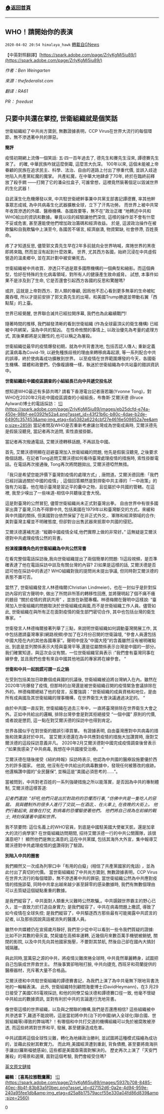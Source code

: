 ###  [:house:返回首頁](https://github.com/ourhimalayas/txt)
---

## WHO！請開始你的表演
`2020-04-02 20:54 himalaya_hawk` [轉載自GNews](https://gnews.org/zh-hant/160314/)

【中英對照翻譯】[https://spark.adobe.com/page/ZrIyKgMi5iu89/](https://spark.adobe.com/page/ZrIyKgMi5iu89/)

*作者：Ben Weingarten*

*來源：thefederalist.com*

*翻译：RA61*

*PR： freedust*

#### 

## **只要中共還在掌控, 世衛組織就是個笑話**



世衛組織給了中共尚方寶劍, 無數證據表明，CCP Virus在世界大流行的每個環節，無不滲透著中共的罪惡。

**簡評**

疫情初期網上流傳一個笑話: 五·四一百年過去了, 德先生和賽先生沒來, 譚德賽先生來了。 的確, 中華民族咋就這麼倒霉, 這麼苦大仇深。 100年以來, 這個未能被上帝眷顧的民族在追求民主、科學、法治、自由的道路上付出了慘重代價, 並誤入歧途地陷入共產黨紅魔的魔掌。 共產紅魔，在中華大地肆虐了70年, 終於在臨終前釋放了殺手鐧 ——打開了它的潘朵拉盒子, 可誰曾想，這裡竟然裝著個足以毀滅世界的生化武器！

自武漢生化危機爆發以來, 中共駐世衛總幹事兼中共黨支部書記譚德賽, 率其他幹事眾志成城, 為中共病毒生化武器擴散全球，立下了汗馬功勞。 而世界上被中共常年收買滲透的外媒、醫療機構、各國政要等，無不在”政治正確 “地轉述中共和WHO給出的資訊和數據。畢竟以往的經驗讓他們深信, 這樣的操作並不會有什麼不妥或危害, 甚至還能使他們增加政治籌碼和經濟收益。 於是, 這波政治操作在被欺騙和自我欺騙中上演至今, 各國苦不堪言, 經濟崩潰, 物資緊缺, 社會停滯, 百姓喪命。

疼了才知道反思, 儘管郭文貴先生早在2年多前就向全世界呐喊，席捲世界的黑夜即將來臨, 然而並沒有起到什麼效果。 世界, 尤其西方各國，始終沉浸在中共虛假營造的溫柔鄉中, 並在其計劃中被安樂死去。

世衛組織被中共收買、滲透只不過是眾多國際機構的一個典型和縮影。而這個典型，恰好在特殊的生化病毒領域，對所有人的健康產生致命威脅。 試想, 本事件如果不是涉及到了生命, 它是否還會引起西方各國的反思和驚醒嗎?

或許, 這就是上帝對西方、對人類的眷顧, 因爲他不忍心看到更多無辜的生命被紅魔吞噬, 所以才提前安排了郭文貴先生的出場，和美國Trump勝選並帶動右翼「西點幫」的上臺。

世界已經覺醒, 世界聯合滅共已經拉開序幕, 我們也為此繼續戰鬥!



隨著時間的推移, 我們越發清晰的看到世衛組織 (作為全球最頂尖的衛生機構) 已經被中共綁架，淪為中共的幫凶。 在性命攸關的事情上, 以政治優先為考量的處理方式, 其後果都將是災難性的,也可以稱之為屠殺。



世衛組織從最早的疫情爆發初期，就為中共背書洗地, 包括否認人傳人; 重新定義武漢病毒為Covid-19, 以避免種族歧視的理由來轉移病毒起源, 等一系列配合中共的誤導，終於使病毒成功擴散到世界。 以至疫情在世界範圍爆發的今天，各國衛生機構、媒體和政要們，仍像複讀機一樣，執迷於世衛組織為中共站臺的錯誤資訊中。

**世衛組織赴中國疫區調查的小組組長已向中共遞交投名狀**

想知道WHO最近有多舔共嗎? 請看下香港電台記者唐若韞(Yvonne Tong)，對WHO在2020年2月赴中國疫區調查的小組組長，布魯斯·艾爾沃德 (Bruce Aylward)博士的電話採訪：
[!\[\](https://spark.adobe.com/page/ZrIyKgMi5iu89/images/eb25dcfd-e74a-450e-98bf-ee0392fe52a4.png?asset_id=43f21b6c-b80c-4dae-b2de-6490fc357453&amp;img_etag=6a5382a6224cbf27e4616e509852a7ee&amp;size=2859)](https://spark.adobe.com/page/ZrIyKgMi5iu89/images/eb25dcfd-e74a-450e-98bf-ee0392fe52a4.png?asset_id=43f21b6c-b80c-4dae-b2de-6490fc357453&amp;img_etag=6a5382a6224cbf27e4616e509852a7ee&amp;size=1024)
當記者問及WHO是否重新考慮讓台灣成為世衛成員時, 艾爾沃德先是假裝沒聽見, 當記者再次追問, 索性直接掛斷。

當記者再次撥通電話, 艾爾沃德轉移話題, 不再談及中國。

首先, 艾爾沃德明顯在迴避臺灣加入世衛組織的問題, 他先是假裝沒聽見, 之後要求換個話題。在記者Tong追問艾爾沃德如何看待臺灣處理疫情的措施時, 索性掛斷電話。在電話再次接通後, Tong再次將問題拋出, 艾爾沃德啞然無措。

「我只是希望您能評價下臺灣對疫情的處理方式」, 唐問道。艾爾沃德回應:「我們已經討論過關於中國的疫情」, 這個回答顯然是對捍衛中共主導的「一中政策」的強有力站臺。他在暗示臺灣是習近平的囊中之物，且從屬於中共國的管轄。在這裡, 我至少嗅出了一些味道-相信中共聽後定會大悅。

這是對臺灣的公然冒犯, 儘管世衛組織尚未正式對臺灣出拳。 自由世界中有很多國家出賣了臺灣,只為不得罪中共, 包括美國在1979年以和臺灣斷交的方式，來緩和與中共國的關係, 但美國對台依然保留了在非正式外交,、軍隊和經濟領域的合作; 美對臺灣主權並不明確態度, 但卻對台出售武器來抵禦中共國的侵犯。

艾爾沃德還補充道: “縱觀中國疫情全域,他們實際上做的非常好。” 這無疑是艾爾沃德對中共處理疫情公然的背書。

**扮演複讀機角色的世衛組織為中共公然背書**

在看完整個電話採訪後,我向世衛組織提出了兩個簡單的問題: 1)這段視頻，是否準確表達了他在電話採訪中談及有關台灣的內容? 2)如果是這樣的話, 艾爾沃德是否認可他在採訪中的表述? WHO組織對我的提問尚未提出爭議, 但同時對艾爾沃德的表態不置可否。

當然了, 世衛組織發言人林德梅爾(Christian Lindmeier)，也在一封似乎是針對採訪內容的官方聲明中, 做出了所問非所答的轉移性回應, 並將聲明起了個不痛不癢的題目 “關於疫情的資訊共用” ，並放在新聞專欄。林德梅爾在聲明中這樣說: “臺灣加入世衛組織的問題取決於世衛組織成員國,而不是世衛組織工作人員。儘管如此, 世衛組織在與所有正在面對疫情的衛生部門密切合作, 其中也包括台灣的衛生專家。 “

世衛發言人林德梅爾接著列舉了三點，來說明世衛組織如何調動臺灣開展工作, 其中包括邀請臺灣專家(網路視頻)參加了在2月份召開的世衛論壇, “參會人員還包括中國大陸在內的其他各國專家”。聲明中提及”中國大陸”的含義雖然沒有被明確點出, 到底是並列關係表示大陸與臺灣平等,還是從屬關係表示台灣是中國的一部分。我们確實知道，與這次会议有關，一位世衛組織官員表示 :”我們會有臺灣同事在線參會, 並且我們也會有來自中國其他地區的專家將在線參會。 “

**世衛和中共一起說謊可謂一丘之貉**

在受到包括美加日歐數個成員國的抗議後, 世衛組織被迫將台灣納入在內。雖然在2020年1月爆發了疫情, 但那時的台灣還是被世衛組織召開的疫情緊急會議排除在外的。林德梅爾總結了他的發言，反覆強調：”世衛組織的成員資格和地位，是由所有成員國及其世衛組織的理事機構，在世界衛生大會決議通過决定的。 “

由於中共國一直反對, 世衛組織在過去三年中，一直將臺灣排除在世界衛生大會之外。正如中共給出的邏輯, 排除台灣參會是對其拒絕接受 “一個中國” 原則的代價, 或者說是懲罰, 這一點在對艾爾沃德的採訪中也得到肯定。

世界各國似乎在對世衛的錯誤引導買單。 有證據表明, 自由臺灣應對中共病毒的措施和效果遠好於中共。 當艾爾沃德還在為中共應對疫情的措施大加讚賞時, 唐對艾爾沃德的這段採訪意義非凡。 2020年2月艾爾沃德對中國完成疫情調查後曾表示 :”如果我感染了中共病毒, 我想在中共國接受治療。 “



艾爾沃德在隨後接受《紐約時報》採訪時表示, 他認為中共國的醫療設施要優於西方的許多國家。 他說, 他沒有在中共給出的病毒數據中，發現任何被篡改的痕跡。 他還稱讚中國的”全民醫保”, 並稱這是”美國必須思考的……”。

當被問到，中共對老百姓的一系列強硬措施之所以能落實，是否因為中共的專制體制, 艾爾沃德這樣答道:

*記者們還說: “好吧,他們只是出於對政府的恐懼而行事, “仿佛中共是一隻吃人的惡龍。 我與體制外的很多人進行了交談,—在酒店,、在火車上, 在夜晚的大街上。 他們行動起來, 就像在打仗, 對病毒的恐懼驅使著他們。 他們將自己視為在前線的戰士, 時刻保護著中國和世界。*

我不禁要問: 這位名義上的WHO官員，到底是中國駐美國大使崔天凱，還是加拿大的流行病學家? 在世衛組織訪問期間, 招待艾爾沃德一行的中共公關團隊，該很滿意吧?！ 顯然他們是無比滿意的,這在中共黨媒, 包括其海外大外宣，集中報導艾爾沃德對中共處理疫情的盛讚得到了驗證。

**別陷入中共的圈套**

我們顯然又一次成為列寧口中「有用的白癡」(相信了共產黨國家的鬼話) ，並為此付出了真切的代價。 當世衛組織給了中共尚方寶劍, 無數證據表明，CCP Virus在世界大流行的每個環節，無不滲透著中共的罪惡; 當世衛組織公然為中共應對疫情的措施舔菊, 同時中共拿出越來越少甚至歸零的感染數據時, 我們有無數個理由可以去質疑這個疑點重重的數據。

是我們縱容了，中共面對人類重大災難時公然欺騙,。中共覬覦世界霸主的野心已久，並一直致力於打造自身實力; 是我們縱容了，中共在病毒問題上撒謊, 導致了如今疫情在全球失控; 是我們縱容了，中共驅逐西方那些最有可能揭露中共謊言的記者, 以及那些因說真話被消失的醫護人員。

雖然中共媒體仍在宣揚歲月靜好, 我們至少從中可以看到一些令我們質疑的證據: 比如不計其數的骨灰盒, 焚屍爐在高頻率運轉, 近幾個月來數百萬手機號被銷號, 關閉的影院, 以及中共先向其他國家施壓，不要對其禁航, 然後自己卻在國內大搞封城隔離。

與此同時,當萬惡之源的中共，將疫情災難席捲全球時, 中共竟然華麗轉身，試圖把自己包裝成世界救世主。 然後事實卻啪啪打臉, 中共向捷克, 西班牙和荷蘭提供的醫療器材，充斥著大量不合格品。

艾爾沃德和中共駐世衛組織的譚德賽書記，為我們上演了為中共毫無下限地背書洗地的一輪輪表演。 此外, 世衛組織特別顧問海曼博士(DavidHeymann)，在3 月29 日接受了美國CBS電視採訪, 和他的同僚艾倫沃德和譚德賽口徑一致, 他毫不懷疑中共給出的數據資訊, 並對有利於中共的言論進行洗地背書。

像世衛這樣的世界組織，以及與之關聯的機構,我們是否還應相信? 這些組織被中共滲透拿下,難道不能說明，這是當初將中共(治下的中國)納入全球化(聯合國、世貿組織等)導致的弊端嗎? ！有哪個和中共打交道的機構組織可以免於被腐敗被滲透, 而這些終將對世界和平, 發展, 甚至健康造成危害。

中共試圖將這個全球性災難，轉化為地緣政治勝利, 並試圖將這種模式描繪為成功的，並藉此投射其軟實力。 而此時,美國經濟遭到重創, 背負債務, 甚至要將南海拱手讓出(羅斯福號感染), 這些都是美國亟需面對解決的。 歷史再次上演了「天安門屠殺」的場景和選擇, 面對這個考驗, 我們會經受住嗎?

[英文原文鏈接](https://thefederalist.com/2020/03/31/as-long-as-communist-china-controls-the-world-health-organization-its-completely-unreliable/)

**編輯**：【**喜馬拉雅戰鷹團**】
[!\[\](https://spark.adobe.com/page/ZrIyKgMi5iu89/images/5937b708-8485-40ec-8b4f-83b83a5f0bec.png?asset_id=d27152d6-0a2e-4d94-959e-240a95fee1db&amp;img_etag=d25a8b17579accf55e330a04fd86d839&amp;size=2560)](https://spark.adobe.com/page/ZrIyKgMi5iu89/images/5937b708-8485-40ec-8b4f-83b83a5f0bec.png?asset_id=d27152d6-0a2e-4d94-959e-240a95fee1db&amp;img_etag=d25a8b17579accf55e330a04fd86d839&amp;size=1024)




0
